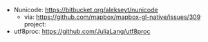 
* Nunicode: https://bitbucket.org/alekseyt/nunicode
  * via: https://github.com/mapbox/mapbox-gl-native/issues/309 project: 
* utf8proc: https://github.com/JuliaLang/utf8proc
